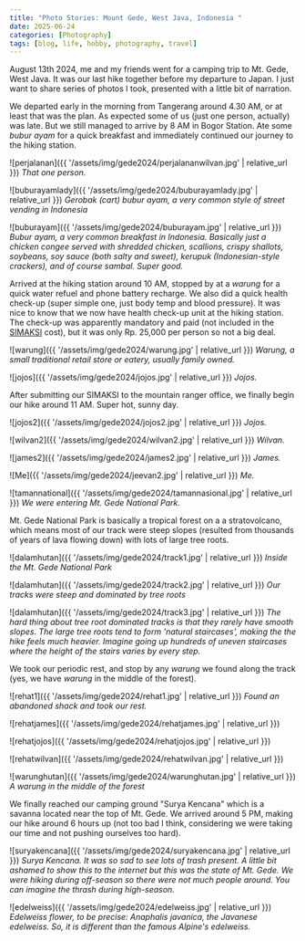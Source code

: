 ```yaml
---
title: "Photo Stories: Mount Gede, West Java, Indonesia "
date: 2025-06-24
categories: [Photography]
tags: [blog, life, hobby, photography, travel]
---
```


August 13th 2024, me and my friends went for a camping trip to Mt. Gede, West Java. It was our last hike together before my departure to Japan. I just want to share series of photos I took, presented with a little bit of narration.

We departed early in the morning from Tangerang around 4.30 AM, or at least that was the plan. As expected some of us (just one person, actually) was late. But we still managed to arrive by 8 AM in Bogor Station. Ate some *bubur ayam* for a quick breakfast and immediately continued our journey to the hiking station.

![perjalanan]({{ '/assets/img/gede2024/perjalananwilvan.jpg' | relative_url }})
_That one person._

![buburayamlady]({{ '/assets/img/gede2024/buburayamlady.jpg' | relative_url }})
_Gerobak (cart) bubur ayam, a very common style of street vending in Indonesia_

![buburayam]({{ '/assets/img/gede2024/buburayam.jpg' | relative_url }})
_Bubur ayam, a very common breakfast in Indonesia. Basically just a chicken congee served with shredded chicken, scallions, crispy shallots, soybeans, soy sauce (both salty and sweet), kerupuk (Indonesian-style crackers), and of course sambal. Super good._

Arrived at the hiking station around 10 AM, stopped by at a *warung* for a quick water refuel and phone battery recharge. We also did a quick health check-up (super simple one, just body temp and blood pressure). It was nice to know that we now have health check-up unit at the hiking station. The check-up was apparently mandatory and paid (not included in the [SIMAKSI](https://en.wiktionary.org/wiki/simaksi) cost), but it was only Rp. 25,000 per person so not a big deal.

![warung]({{ '/assets/img/gede2024/warung.jpg' | relative_url }})
_Warung, a small traditional retail store or eatery, usually family owned._

![jojos]({{ '/assets/img/gede2024/jojos.jpg' | relative_url }})
_Jojos._

After submitting our SIMAKSI to the mountain ranger office, we finally begin our hike around 11 AM. Super hot, sunny day.

![jojos2]({{ '/assets/img/gede2024/jojos2.jpg' | relative_url }})
_Jojos._

![wilvan2]({{ '/assets/img/gede2024/wilvan2.jpg' | relative_url }})
_Wilvan._

![james2]({{ '/assets/img/gede2024/james2.jpg' | relative_url }})
_James._

![Me]({{ '/assets/img/gede2024/jeevan2.jpg' | relative_url }})
_Me._

![tamannational]({{ '/assets/img/gede2024/tamannasional.jpg' | relative_url }})
_We were entering Mt. Gede National Park._

Mt. Gede National Park is basically a tropical forest on a a stratovolcano, which means most of our track were steep slopes (resulted from thousands of years of lava flowing down) with lots of large tree roots. 

![dalamhutan]({{ '/assets/img/gede2024/track1.jpg' | relative_url }})
_Inside the Mt. Gede National Park_

![dalamhutan]({{ '/assets/img/gede2024/track2.jpg' | relative_url }})
_Our tracks were steep and dominated by tree roots_

![dalamhutan]({{ '/assets/img/gede2024/track3.jpg' | relative_url }})
_The hard thing about tree root dominated tracks is that they rarely have smooth slopes. The large tree roots tend to form 'natural staircases', making the the hike feels much heavier. Imagine going up hundreds of uneven staircases where the height of the stairs varies by every step._

We took our periodic rest, and stop by any *warung* we found along the track (yes, we have *warung* in the middle of the forest).

![rehat1]({{ '/assets/img/gede2024/rehat1.jpg' | relative_url }})
_Found an abandoned shack and took our rest._

![rehatjames]({{ '/assets/img/gede2024/rehatjames.jpg' | relative_url }})

![rehatjojos]({{ '/assets/img/gede2024/rehatjojos.jpg' | relative_url }})

![rehatwilvan]({{ '/assets/img/gede2024/rehatwilvan.jpg' | relative_url }})

![warunghutan]({{ '/assets/img/gede2024/warunghutan.jpg' | relative_url }})
_A warung in the middle of the forest_

We finally reached our camping ground "Surya Kencana" which is a savanna located near the top of Mt. Gede. We arrived around 5 PM, making our hike around 6 hours up (not too bad I think, considering we were taking our time and not pushing ourselves too hard).

![suryakencana]({{ '/assets/img/gede2024/suryakencana.jpg' | relative_url }})
_Surya Kencana. It was so sad to see lots of trash present. A little bit ashamed to show this to the internet but this was the state of Mt. Gede. We were hiking during off-season so there were not much people around. You can imagine the thrash during high-season._

![edelweiss]({{ '/assets/img/gede2024/edelweiss.jpg' | relative_url }})
_Edelweiss flower, to be precise: Anaphalis javanica, the Javanese edelweiss. So, it is different than the famous Alpine's edelweiss._

